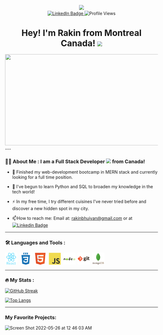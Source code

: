 <div id="header" align="center">
  <img src="https://media.giphy.com/media/M9gbBd9nbDrOTu1Mqx/giphy.gif" width="200"/>
   <div id="badges">
     
  <a href="www.linkedin.com/in/rakin-bhuiyan">
  <img src="https://img.shields.io/badge/LinkedIn-blue?style=for-the-badge&logo=linkedin&logoColor=white" alt="LinkedIn Badge"/>
  </a>
     <img src="https://komarev.com/ghpvc/?username=RakinBhuiyan1997&style=flat-square&color=blue" alt="Profile Views"/>
     <h1>
  Hey! I'm Rakin from Montreal Canada!
  <img src="https://media.giphy.com/media/hvRJCLFzcasrR4ia7z/giphy.gif" width="30px"/>
</h1>
</div>
  </div>
  
  <div align="center">
  <img src="https://media.giphy.com/media/dWesBcTLavkZuG35MI/giphy.gif" width="600" height="300"/>
</div>
 ---

### :man_technologist: About Me : I am a Full Stack Developer <img src="https://media.giphy.com/media/WUlplcMpOCEmTGBtBW/giphy.gif" width="30"> from Canada!

- :telescope: Finished my web-development bootcamp in MERN stack and currently looking for a full time position.

- :seedling: I've begun to learn Python and SQL to broaden my knowledge in the tech world!

- :zap: In my free time, I try different cuisines I've never tried before and discover a new hidden spot in my city.

- :mailbox:How to reach me: Email at: rakinbhuiyan@gmail.com or at [![Linkedin Badge](https://img.shields.io/badge/-Rakin_Bhuiyan-blue?style=flat&logo=Linkedin&logoColor=white)](www.linkedin.com/in/rakin-bhuiyan) 

---

### :hammer_and_wrench: Languages and Tools : <div>
  <img src="https://github.com/devicons/devicon/blob/master/icons/react/react-original-wordmark.svg" title="React" alt="React" width="40" height="40"/>&nbsp;
  <img src="https://github.com/devicons/devicon/blob/master/icons/css3/css3-plain-wordmark.svg"  title="CSS3" alt="CSS" width="40" height="40"/>&nbsp;
  <img src="https://github.com/devicons/devicon/blob/master/icons/html5/html5-original.svg" title="HTML5" alt="HTML" width="40" height="40"/>&nbsp;
  <img src="https://github.com/devicons/devicon/blob/master/icons/javascript/javascript-original.svg" title="JavaScript" alt="JavaScript" width="40" height="40"/>&nbsp;
  <img src="https://github.com/devicons/devicon/blob/master/icons/nodejs/nodejs-original-wordmark.svg" title="NodeJS" alt="NodeJS" width="40" height="40"/>&nbsp;
  <img src="https://github.com/devicons/devicon/blob/master/icons/git/git-original-wordmark.svg" title="Git" alt="Git" width="40" height="40"/>&nbsp;
  <img src="https://github.com/devicons/devicon/blob/master/icons/mongodb/mongodb-original-wordmark.svg" title="Mongo" alt="MongoDB" width="40" height="40"/>
</div>

---

### :fire: My Stats : 
[![GitHub Streak](http://github-readme-streak-stats.herokuapp.com?user=RakinBhuiyan1997&date_format=M%20j%5B%2C%20Y%5D)](https://git.io/streak-stats)

[![Top Langs](https://github-readme-stats.vercel.app/api/top-langs/?username=RakinBhuiyan1997&layout=compact&theme=vision-friendly-dark)](https://github.com/anuraghazra/github-readme-stats)

---

### My Favorite Projects:

<img width="296" alt="Screen Shot 2022-05-26 at 12 46 03 AM" src="https://user-images.githubusercontent.com/91749487/170417865-f26345dd-aedc-438e-9445-25b30a4bdc08.png">



